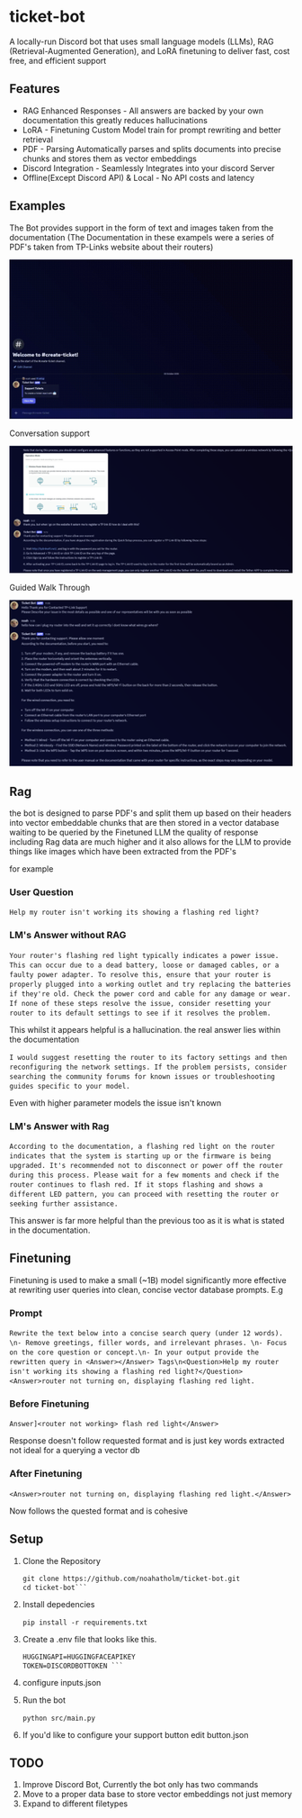 # ticket-bot
A locally-run Discord bot that uses small language models (LLMs), RAG (Retrieval-Augmented Generation), and LoRA finetuning to deliver fast, cost free, and efficient support

## Features
- RAG Enhanced Responses - All answers are backed by your own documentation this greatly reduces hallucinations
- LoRA - Finetuning Custom Model train for prompt rewriting and better retrieval
- PDF - Parsing Automatically parses and splits documents into precise chunks and stores them as vector embeddings
- Discord Integration - Seamlessly Integrates into your discord Server
- Offline(Except Discord API) & Local - No API costs and latency

## Examples
The Bot provides support in the form of text and images taken from the documentation
(The Documentation in these exampels were a series of PDF's taken from TP-Links website about their routers)

![image support](examples/ticket_bot.gif)

Conversation support

![follow up](examples/follow_up.png)

Guided Walk Through

![walk through](examples/plug_in.png)



## Rag
the bot is designed to parse PDF's and split them up based on their headers into vector embeddable chunks that are then stored in a vector database waiting to be queried by the Finetuned LLM the quality of response including Rag data are much higher and it also allows for the LLM to provide things like images which have been extracted from the PDF's

for example
### User Question
`Help my router isn't working its showing a flashing red light?`

### LM's Answer without RAG
`Your router's flashing red light typically indicates a power issue. This can occur due to a dead battery, loose or damaged cables, or a faulty power adapter. To resolve this, ensure that your router is properly plugged into a working outlet and try replacing the batteries if they're old. Check the power cord and cable for any damage or wear. If none of these steps resolve the issue, consider resetting your router to its default settings to see if it resolves the problem.`

This whilst it appears helpful is a hallucination. the real answer lies within the documentation

`I would suggest resetting the router to its factory settings and then reconfiguring the network settings. If the problem persists, consider searching the community forums for known issues or troubleshooting guides specific to your model.` 

Even with higher parameter models the issue isn't known

### LM's Answer with Rag
`According to the documentation, a flashing red light on the router indicates that the system is starting up or the firmware is being upgraded. It's recommended not to disconnect or power off the router during this process. Please wait for a few moments and check if the router continues to flash red. If it stops flashing and shows a different LED pattern, you can proceed with resetting the router or seeking further assistance.`

This answer is far more helpful than the previous too as it is what is stated in the documentation.


## Finetuning
Finetuning is used to make a small (~1B) model significantly more effective at rewriting user queries into clean, concise vector database prompts.
E.g

### Prompt
`Rewrite the text below into a concise search query (under 12 words). \n- Remove greetings, filler words, and irrelevant phrases. \n- Focus on the core question or concept.\n- In your output provide the rewritten query in <Answer></Answer> Tags\n<Question>Help my router isn't working its showing a flashing red light?</Question> <Answer>router not turning on, displaying flashing red light.`

### Before Finetuning
`Answer]<router not working> flash red light</Answer>`

Response doesn't follow requested format and is just key words extracted not ideal for a querying a vector db
### After Finetuning 
`<Answer>router not turning on, displaying flashing red light.</Answer>`

Now follows the quested format and is cohesive



## Setup
1. Clone the Repository

    ```
    git clone https://github.com/noahatholm/ticket-bot.git
    cd ticket-bot```

2. Install depedencies

    `pip install -r requirements.txt`

3. Create a .env file that looks like this.


    ```
    HUGGINGAPI=HUGGINGFACEAPIKEY
    TOKEN=DISCORDBOTTOKEN ```

4. configure inputs.json

5. Run the bot

    `python src/main.py`

6. If you'd like to configure your support button edit button.json


## TODO
1. Improve Discord Bot, Currently the bot only has two commands
2. Move to a proper data base to store vector embeddings not just memory
3. Expand to different filetypes